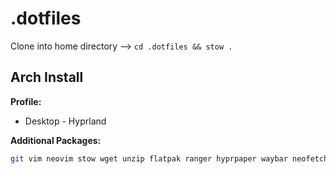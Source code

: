 # .dotfiles

Clone into home directory --> ```cd .dotfiles && stow .``` 

## Arch Install

**Profile:**
- Desktop - Hyprland

**Additional Packages:**
```bash 
git vim neovim stow wget unzip flatpak ranger hyprpaper waybar neofetch kitty
```

